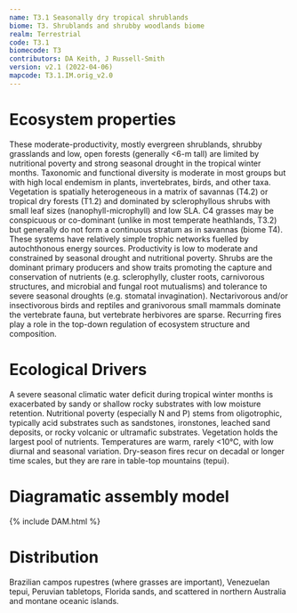 ```yaml
---
name: T3.1 Seasonally dry tropical shrublands
biome: T3. Shrublands and shrubby woodlands biome
realm: Terrestrial
code: T3.1
biomecode: T3
contributors: DA Keith, J Russell-Smith
version: v2.1 (2022-04-06)
mapcode: T3.1.IM.orig_v2.0
---
```

# Ecosystem properties

These moderate-productivity, mostly evergreen shrublands, shrubby grasslands and low, open forests (generally <6-m tall) are limited by nutritional poverty and strong seasonal drought in the tropical winter months. Taxonomic and functional diversity is moderate in most groups but with high local endemism in plants, invertebrates, birds, and other taxa. Vegetation is spatially heterogeneous in a matrix of savannas (T4.2) or tropical dry forests (T1.2) and dominated by sclerophyllous shrubs with small leaf sizes (nanophyll-microphyll) and low SLA. C4 grasses may be conspicuous or co-dominant (unlike in most temperate heathlands, T3.2) but generally do not form a continuous stratum as in savannas (biome T4). These systems have relatively simple trophic networks fuelled by autochthonous energy sources. Productivity is low to moderate and constrained by seasonal drought and nutritional poverty. Shrubs are the dominant primary producers and show traits promoting the capture and conservation of nutrients (e.g. sclerophylly, cluster roots, carnivorous structures, and microbial and fungal root mutualisms) and tolerance to severe seasonal droughts (e.g. stomatal invagination). Nectarivorous and/or insectivorous birds and reptiles and granivorous small mammals dominate the vertebrate fauna, but vertebrate herbivores are sparse. Recurring fires play a role in the top-down regulation of ecosystem structure and composition.

# Ecological Drivers

A severe seasonal climatic water deficit during tropical winter months is exacerbated by sandy or shallow rocky substrates with low moisture retention. Nutritional poverty (especially N and P) stems from oligotrophic, typically acid substrates such as sandstones, ironstones, leached sand deposits, or rocky volcanic or ultramafic substrates. Vegetation holds the largest pool of nutrients. Temperatures are warm, rarely <10°C, with low diurnal and seasonal variation. Dry-season fires recur on decadal or longer time scales, but they are rare in table-top mountains (tepui).

# Diagramatic assembly model

{% include DAM.html %}

# Distribution

Brazilian campos rupestres (where grasses are important), Venezuelan tepui, Peruvian tabletops, Florida sands, and scattered in northern Australia and montane oceanic islands.

